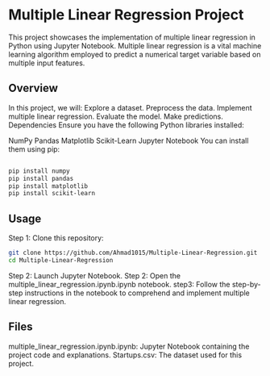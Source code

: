 # Multiple Linear Regression Project
This project showcases the implementation of multiple linear regression in Python using Jupyter Notebook. Multiple linear regression is a vital machine learning algorithm employed to predict a numerical target variable based on multiple input features.

## Overview
In this project, we will:
Explore a dataset.
Preprocess the data.
Implement multiple linear regression.
Evaluate the model.
Make predictions.
Dependencies
Ensure you have the following Python libraries installed:

NumPy
Pandas
Matplotlib
Scikit-Learn
Jupyter Notebook
You can install them using pip:

```bash

pip install numpy
pip install pandas
pip install matplotlib
pip install scikit-learn
```
## Usage

Step 1: Clone this repository:
```bash
git clone https://github.com/Ahmad1015/Multiple-Linear-Regression.git
cd Multiple-Linear-Regression
```
Step 2: Launch Jupyter Notebook.
Step 2: Open the multiple_linear_regression.ipynb.ipynb notebook.
step3: Follow the step-by-step instructions in the notebook to comprehend and implement multiple linear regression.

## Files

multiple_linear_regression.ipynb.ipynb: Jupyter Notebook containing the project code and explanations.
Startups.csv: The dataset used for this project.
